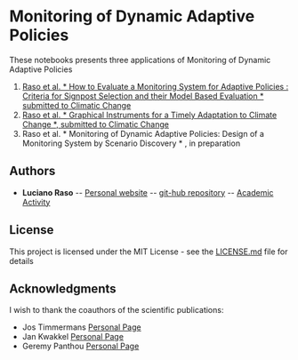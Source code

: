 #  Monitoring of Dynamic Adaptive Policies

These notebooks presents three applications of Monitoring of Dynamic Adaptive Policies

1. [Raso et al. * How to Evaluate a Monitoring System for Adaptive Policies : Criteria for Signpost Selection and their Model Based Evaluation *
submitted to Climatic Change](https://github.com/luciofaso/Monitoring_DAP/tree/master/1_Niger)
2. [Raso et al. * Graphical Instruments for a Timely Adaptation to Climate Change *, submitted to Climatic Change](https://github.com/luciofaso/Monitoring_DAP/tree/master/2_Afsluitdijk)
3. Raso et al. * Monitoring of Dynamic Adaptive Policies: Design of a Monitoring System by Scenario Discovery * , in preparation


## Authors

* **Luciano Raso** -- [Personal website](https://www.lraso.com/) -- [git-hub repository](https://github.com/luciofaso) -- [Academic Activity](https://scholar.google.com/citations?user=_82Ogc8AAAAJ&hl=en&oi=ao)


## License

This project is licensed under the MIT License - see the [LICENSE.md](LICENSE.md) file for details

## Acknowledgments

I wish to thank the coauthors of the scientific publications:

* Jos Timmermans [Personal Page](https://www.tudelft.nl/en/tpm/about-the-faculty/departments/multi-actor-systems/people/researchers/drir-js-jos-timmermans/)
* Jan Kwakkel [Personal Page](https://www.tudelft.nl/en/tpm/about-the-faculty/departments/multi-actor-systems/people/associate-professors/drir-jh-jan-kwakkel/)
* Geremy Panthou [Personal Page](http://pp.ige-grenoble.fr/pageperso/panthou/)
